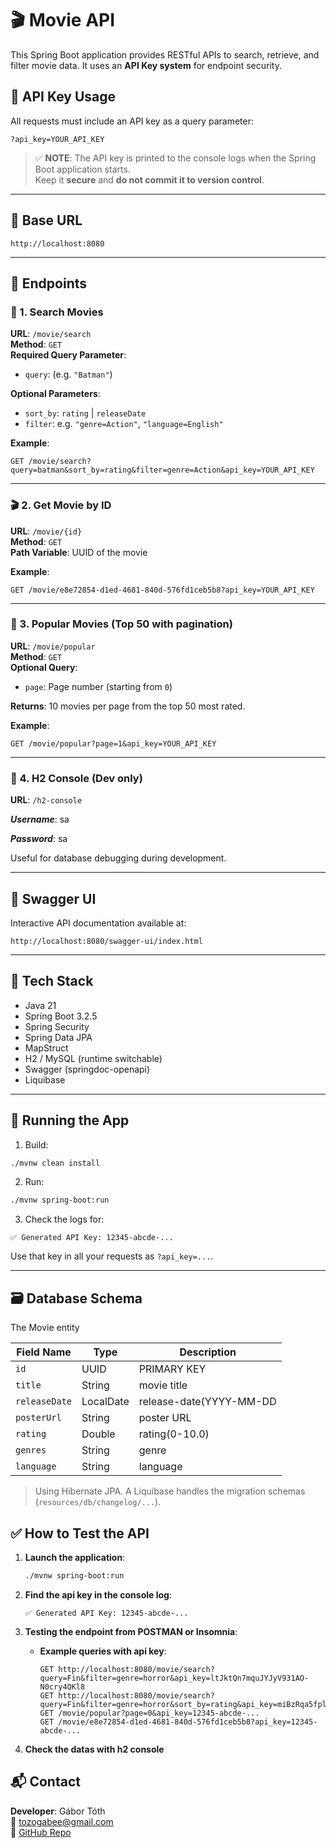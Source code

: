 # 🎬 Movie API

This Spring Boot application provides RESTful APIs to search, retrieve, and filter movie data. It uses an **API Key system** for endpoint security.

## 🔐 API Key Usage

All requests must include an API key as a query parameter:

```
?api_key=YOUR_API_KEY
```

> ✅ **NOTE**: The API key is printed to the console logs when the Spring Boot application starts.  
Keep it **secure** and **do not commit it to version control**.

---

## 📌 Base URL

```
http://localhost:8080
```

---

## 📖 Endpoints

### 🔎 1. Search Movies

**URL**: `/movie/search`  
**Method**: `GET`  
**Required Query Parameter**:  
- `query`: (e.g. `"Batman"`)

**Optional Parameters**:  
- `sort_by`: `rating` | `releaseDate`  
- `filter`: e.g. `"genre=Action"`, `"language=English"`

**Example**:
```
GET /movie/search?query=batman&sort_by=rating&filter=genre=Action&api_key=YOUR_API_KEY
```

---

### 🎬 2. Get Movie by ID

**URL**: `/movie/{id}`  
**Method**: `GET`  
**Path Variable**: UUID of the movie  

**Example**:
```
GET /movie/e8e72854-d1ed-4681-840d-576fd1ceb5b8?api_key=YOUR_API_KEY
```

---

### 🌟 3. Popular Movies (Top 50 with pagination)

**URL**: `/movie/popular`  
**Method**: `GET`  
**Optional Query**:
- `page`: Page number (starting from `0`)

**Returns**: 10 movies per page from the top 50 most rated.

**Example**:
```
GET /movie/popular?page=1&api_key=YOUR_API_KEY
```

---

### 🧪 4. H2 Console (Dev only)

**URL**: `/h2-console` 

***Username***: sa

***Password***: sa

Useful for database debugging during development.

---

## 📘 Swagger UI

Interactive API documentation available at:

```
http://localhost:8080/swagger-ui/index.html
```

---
## 


## 📁 Tech Stack

- Java 21
- Spring Boot 3.2.5
- Spring Security
- Spring Data JPA
- MapStruct
- H2 / MySQL (runtime switchable)
- Swagger (springdoc-openapi)
- Liquibase

---

## 🚀 Running the App

1. Build:
```bash
./mvnw clean install
```

2. Run:
```bash
./mvnw spring-boot:run
```

3. Check the logs for:
```
✅ Generated API Key: 12345-abcde-...
```

Use that key in all your requests as `?api_key=...`.

---

## 🗃️ Database Schema

The Movie entity

| Field Name    | Type      | Description             |
|---------------|-----------|-------------------------|
| `id`          | UUID      | PRIMARY KEY             |
| `title`       | String    | movie title             |
| `releaseDate` | LocalDate | release-date(YYYY-MM-DD |
| `posterUrl`   | String    | poster URL              |
| `rating`      | Double    | rating(0-10.0)          |
| `genres`      | String    | genre                   |
| `language`    | String    | language                |

> Using Hibernate JPA. A Liquibase handles the migration schemas (`resources/db/changelog/...`).

## ✅ How to Test the API

1. **Launch the application**:
    ```bash
    ./mvnw spring-boot:run
    ```

2. **Find the api key in the console log**:
    ```
    ✅ Generated API Key: 12345-abcde-...
    ```

3. **Testing the endpoint from POSTMAN or Insomnia**:

    - **Example queries with api key**:

      ```
      GET http://localhost:8080/movie/search?query=Fin&filter=genre=horror&api_key=ltJktQn7mquJYJyV931AO-N0cry4QKl8
      GET http://localhost:8080/movie/search?query=Fin&filter=genre=horror&sort_by=rating&api_key=miBzRqa5fplSBNKaGurDFun2ig3EOqvb
      GET /movie/popular?page=0&api_key=12345-abcde-...
      GET /movie/e8e72854-d1ed-4681-840d-576fd1ceb5b8?api_key=12345-abcde-...
      ```

4. **Check the datas with h2 console**

## 📬 Contact

**Developer**: Gábor Tóth  
📧 tozogabee@gmail.com  
🔗 [GitHub Repo](https://github.com/tozogabee/movieApp)
